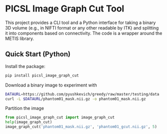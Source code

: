 PICSL Image Graph Cut Tool
==========================

This project provides a CLI tool and a Python interface for taking a binary 3D volume (e.g., in NIFTI format or any other readable by ITK) and splitting it into components based on connectivity. The code is a wrapper around the METIS library. 

Quick Start (Python)
--------------------
Install the package:

```sh
pip install picsl_image_graph_cut
```

Download a binary image to experiment with

```sh
DATAURL=https://github.com/pyushkevich/greedy/raw/master/testing/data
curl -L $DATAURL/phantom01_mask.nii.gz -o phantom01_mask.nii.gz
```

Partition the image 

```python
from picsl_image_graph_cut import image_graph_cut
help(image_graph_cut)
image_graph_cut('phantom01_mask.nii.gz', 'phantom01_gcut.nii.gz', 5)
```

